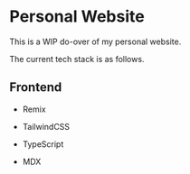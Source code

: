 # Personal Website

This is a WIP do-over of my personal website.

The current tech stack is as follows.

## Frontend

- Remix

- TailwindCSS

- TypeScript

- MDX
